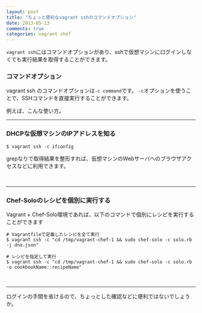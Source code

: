 ```yaml
---
layout: post
title: "ちょっと便利なvagrant sshのコマンドオプション"
date: 2013-05-13
comments: true
categories: vagrant chef
---
```


`vagrant ssh`にはコマンドオプションがあり、sshで仮想マシンにログインしなくても実行結果を取得することができます。

### コマンドオプション

vagrant ssh のコマンドオプションは`-c command`です。
`-c`オプションを使うことで、SSHコマンドを直接実行することができます。

例えば、こんな使い方。
<br/><hr/>

### DHCPな仮想マシンのIPアドレスを知る

```console
$ vagrant ssh -c ifconfig
```

grepなりで取得結果を整形すれば、仮想マシンのWebサーバへのブラウザアクセスなどに利用できます。

<br/><hr/>

### Chef-Soloのレシピを個別に実行する

Vagrant + Chef-Solo環境であれば、以下のコマンドで個別にレシピを実行することができます

```console
# Vagrantfileで定義したレシピを全て実行
$ vagrant ssh -c "cd /tmp/vagrant-chef-1 && sudo chef-solo -c solo.rb -j dna.json"

# レシピを指定して実行
$ vagrant ssh -c "cd /tmp/vagrant-chef-1 && sudo chef-solo -c solo.rb -o cookbookName::recipeName"
```

<br/><hr/>
ログインの手間を省けるので、ちょっとした確認などに便利ではないでしょうか。
